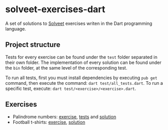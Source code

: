 # solveet-exercises-dart

A set of solutions to [Solveet] exercises writen in the Dart programming language.

## Project structure

Tests for every exercise can be found under the `test` folder separated in their
own folder. The implementation of every solution can be found under the `bin`
folder, at the same level of the corresponding test.

To run all tests, first you must install dependencies by executing `pub get`
command, then execute the command: `dart test/all_tests.dart`. To run a
specific test, execute: `dart test/<exercise>/<exercise>.dart`.

## Exercises

- Palindrome numbers:
[exercise](http://www.solveet.com/exercises/Numero-capicua-con-recursividad-en-cualquier-lenguaje/357),
[tests](test/palindrome-numbers) and
[solution](bin/palindrome-numbers)
- Football t-shirts:
[exercise](http://www.solveet.com/exercises/Camisetas-de-futbol-con-recursividad-en-cualquier-lenguaje/356),
[solution](test/football-tshirts)

## 

[Solveet]: http://solveet.com

